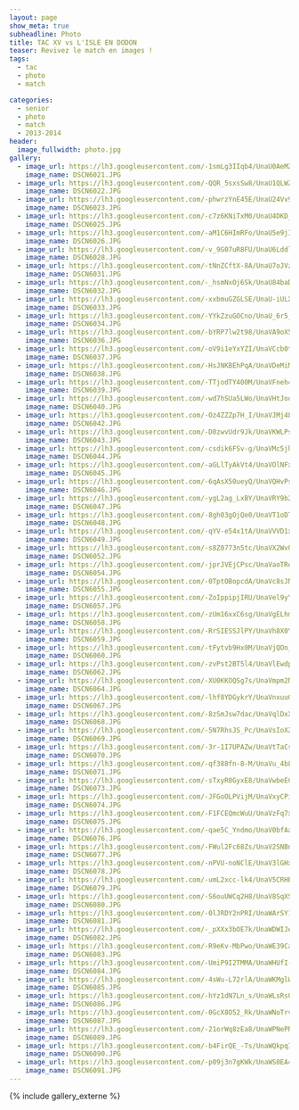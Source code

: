 ```yaml
---
layout: page
show_meta: true
subheadline: Photo
title: TAC XV vs L'ISLE EN DODON
teaser: Revivez le match en images !
tags:
  - tac
  - photo
  - match

categories:
  - senior
  - photo
  - match
  - 2013-2014
header:
  image_fullwidth: photo.jpg
gallery:
  - image_url: https://lh3.googleusercontent.com/-1smLg3IIqb4/UnaU0AeMZ9I/AAAAAAAAGWI/iSlJ1WxXoWEKEC-fVpiz53bRLXzyi87hACHM
    image_name: DSCN6021.JPG
  - image_url: https://lh3.googleusercontent.com/-QQR_5sxsSw8/UnaU1QLWZHI/AAAAAAAAGWQ/yYqgYsWaVP48lZfLiEuUEQUfdugtWWuiQCHM
    image_name: DSCN6022.JPG
  - image_url: https://lh3.googleusercontent.com/-phwrzYnE45E/UnaU24Vv9FI/AAAAAAAAGWY/HTydB1s6QzsPHfto1BloM0vETnq9u0qGwCHM
    image_name: DSCN6023.JPG
  - image_url: https://lh3.googleusercontent.com/-c7z6KNiTxM0/UnaU4DKD_ZI/AAAAAAAAGWk/T9AgZ5qr7i4-wINip64kxCDTTGGzq00dQCHM
    image_name: DSCN6025.JPG
  - image_url: https://lh3.googleusercontent.com/-aM1C6HImRFo/UnaU5e9jILI/AAAAAAAAGWo/_uhL8IUkRSQTEmqnuOMKVwvNJklM59TNwCHM
    image_name: DSCN6026.JPG
  - image_url: https://lh3.googleusercontent.com/-v_9G07uR8FU/UnaU6LddlII/AAAAAAAAGW0/MZe2yKaXGWwjHxVVwCUDPkrB9L7B5bsgQCHM
    image_name: DSCN6028.JPG
  - image_url: https://lh3.googleusercontent.com/-tNnZCftX-8A/UnaU7oJVzII/AAAAAAAAGW4/GAhq5RX6NJkYKxwCXrxczfiSzi0TfdB4gCHM
    image_name: DSCN6031.JPG
  - image_url: https://lh3.googleusercontent.com/-_hsmNxOj6Sk/UnaU84baDUI/AAAAAAAAGXA/cfJDQduEryMW5f8v2dYNaa5RQWelAhgPQCHM
    image_name: DSCN6032.JPG
  - image_url: https://lh3.googleusercontent.com/-xxbmuGZGLSE/UnaU-iULXHI/AAAAAAAAGXI/eI3-sKXpt2AiRGFKVOTCP-LI8oA7g1mOwCHM
    image_name: DSCN6033.JPG
  - image_url: https://lh3.googleusercontent.com/-YYkZzuGOCno/UnaU_6r5_tI/AAAAAAAAGXQ/vkZ-a7OTnzYhYOO9pBVmDaLCldLkajrwgCHM
    image_name: DSCN6034.JPG
  - image_url: https://lh3.googleusercontent.com/-bYRP7lw2t98/UnaVA9oX55I/AAAAAAAAGXY/2fhOoBKnpfgcbI4efQq0ZaaipGEeInVhgCHM
    image_name: DSCN6036.JPG
  - image_url: https://lh3.googleusercontent.com/-oV9i1eYxYZI/UnaVCcb0tlI/AAAAAAAAGXo/IJoWZ6yy18oLDz0IRrX6t09NTvt9TV4ggCHM
    image_name: DSCN6037.JPG
  - image_url: https://lh3.googleusercontent.com/-HsJNKBEhPqA/UnaVDeMiM2I/AAAAAAAAGXw/-0P03TCKmpIEBy46wNSTRsi4KddAcsGIgCHM
    image_name: DSCN6038.JPG
  - image_url: https://lh3.googleusercontent.com/-TTjodTY400M/UnaVFneh4xI/AAAAAAAAGX4/cEFFMzJIDi8HuV6_E9D-NrSp3I0ClafugCHM
    image_name: DSCN6039.JPG
  - image_url: https://lh3.googleusercontent.com/-wd7hSUa5LWo/UnaVHtJoozI/AAAAAAAAGYA/bZ7ajFskYHodq7Yd91qigvdxY3rcfUTvACHM
    image_name: DSCN6040.JPG
  - image_url: https://lh3.googleusercontent.com/-Oz4ZZZp7H_I/UnaVJMj4LYI/AAAAAAAAGYI/ZxIFdrJhOT8QuPpi5QKQjpxWV2W2BkPPQCHM
    image_name: DSCN6042.JPG
  - image_url: https://lh3.googleusercontent.com/-D0zwvUdr9Jk/UnaVKWLPsgI/AAAAAAAAGYQ/cmyL3agAuD87Euh6vNS5E2CY3RvsLg4OACHM
    image_name: DSCN6043.JPG
  - image_url: https://lh3.googleusercontent.com/-csdik6FSv-g/UnaVMc5jhfI/AAAAAAAAGYY/aRvsVrZISBk0o5BA5i7ddohuTAbKR-0fwCHM
    image_name: DSCN6044.JPG
  - image_url: https://lh3.googleusercontent.com/-aGLlTyAkVt4/UnaVOlNFxcI/AAAAAAAAGYg/wZj_jSYkDBogygfod20x6eyzpIqPVvX8QCHM
    image_name: DSCN6045.JPG
  - image_url: https://lh3.googleusercontent.com/-6qAsX50ueyQ/UnaVQHvPsCI/AAAAAAAAGYo/L74VTw0eOfUHH8q8fcSBsTi-6gKwQEkNQCHM
    image_name: DSCN6046.JPG
  - image_url: https://lh3.googleusercontent.com/-ygL2ag_LxBY/UnaVRY9b2TI/AAAAAAAAGYw/dBCBBrNxPzsqvB7Q5NuQxeiAOo-ex4ASgCHM
    image_name: DSCN6047.JPG
  - image_url: https://lh3.googleusercontent.com/-8gh03gOjQe0/UnaVT1oDTzI/AAAAAAAAGY4/4WWQMgigiDgYqxyy_qBTvoN-5Zh6IyC5QCHM
    image_name: DSCN6048.JPG
  - image_url: https://lh3.googleusercontent.com/-qYV-e54x1tA/UnaVVVD1xAI/AAAAAAAAGZA/mgoMX2hjpZMvIkG3I7WNQliYsWYf-OCsACHM
    image_name: DSCN6049.JPG
  - image_url: https://lh3.googleusercontent.com/-s8Z0773n5tc/UnaVX2Wv08I/AAAAAAAAGZI/jkE1xP7S9lU2ZmDwnQbI8DnavHn6Re4hgCHM
    image_name: DSCN6052.JPG
  - image_url: https://lh3.googleusercontent.com/-jprJVEjCPsc/UnaVaoTRoDI/AAAAAAAAGZQ/rdAt-Eji830idK-_Z8uaDkz_4-Y3ucGaQCHM
    image_name: DSCN6054.JPG
  - image_url: https://lh3.googleusercontent.com/-0TptOBopcdA/UnaVc8sJNtI/AAAAAAAAGZY/qRua06Px1K8Js5Z1UG2oyN9JZzE2mR8fwCHM
    image_name: DSCN6055.JPG
  - image_url: https://lh3.googleusercontent.com/-ZoIppipjIRU/UnaVel9yYpI/AAAAAAAAGZg/trFNktamffssdygZjrZRxEqIDK0CufJ7wCHM
    image_name: DSCN6057.JPG
  - image_url: https://lh3.googleusercontent.com/-zUm16xxC6sg/UnaVgELhmuI/AAAAAAAAGZo/a5S380ndAIA-IrOwBLequoq_uvSCalj5QCHM
    image_name: DSCN6058.JPG
  - image_url: https://lh3.googleusercontent.com/-RrSIESSJlPY/UnaVh8X0YAI/AAAAAAAAGZw/psgwCgPHxgkIxH6bXTsKweQDSWfvTHWawCHM
    image_name: DSCN6059.JPG
  - image_url: https://lh3.googleusercontent.com/-tFytvb9Hx0M/UnaVjQOn_kI/AAAAAAAAGZ4/cCxQVSW3QTkmUrFPvlJ0p6BHGns-zSo3QCHM
    image_name: DSCN6060.JPG
  - image_url: https://lh3.googleusercontent.com/-zvPst2BT5l4/UnaVlEwdpdI/AAAAAAAAGaA/9Lwt5XMnouYjecYod8EsLlxPswTwhTVSgCHM
    image_name: DSCN6062.JPG
  - image_url: https://lh3.googleusercontent.com/-XU0KKOQSg7s/UnaVmpm2N6I/AAAAAAAAGaI/vsyZNUS_uiIIQi5bglfuUOid9JygnLqaACHM
    image_name: DSCN6064.JPG
  - image_url: https://lh3.googleusercontent.com/-lhf8YDGykrY/UnaVnxuuGbI/AAAAAAAAGaQ/erUVGm7JaI4a8FBZpfMByhmY-G_cQQT-QCHM
    image_name: DSCN6067.JPG
  - image_url: https://lh3.googleusercontent.com/-8zSmJsw7dac/UnaVqlDxXuI/AAAAAAAAGaY/un3gJaukYJEASKm-DsR6c75z1dDBkgb3QCHM
    image_name: DSCN6068.JPG
  - image_url: https://lh3.googleusercontent.com/-5N7RhsJS_Pc/UnaVsIoXZ3I/AAAAAAAAGao/CCb-ocix_z8I5jFyGbf2XQP74Hid_GV9wCHM
    image_name: DSCN6069.JPG
  - image_url: https://lh3.googleusercontent.com/-3r-1I7UPAZw/UnaVtTaCsjI/AAAAAAAAGas/mEDLJJNUNj0UipxXohjjoaTExvY9CpqOACHM
    image_name: DSCN6070.JPG
  - image_url: https://lh3.googleusercontent.com/-qf388fn-8-M/UnaVu_4bL5I/AAAAAAAAGa0/am6MQUyniqYiDhYFcxSxc3VC6MZqyddHgCHM
    image_name: DSCN6071.JPG
  - image_url: https://lh3.googleusercontent.com/-sTxyR0GyxE8/UnaVwbeECUI/AAAAAAAAGa8/9VrQIhLoS8EH1J2fiMyxqFu3EwDsEXvjwCHM
    image_name: DSCN6073.JPG
  - image_url: https://lh3.googleusercontent.com/-JFGoOLPVijM/UnaVxyCPiXI/AAAAAAAAGbE/zLvRyMuRL3Y_1T2fg1g1MwyJrbH_8YOcACHM
    image_name: DSCN6074.JPG
  - image_url: https://lh3.googleusercontent.com/-F1FCEQmcWuU/UnaVzFq7x1I/AAAAAAAAGbM/Qhax4pSzkZ4iyA0GtvXy8uCnLlsWu8J8QCHM
    image_name: DSCN6075.JPG
  - image_url: https://lh3.googleusercontent.com/-qae5C_Yndmo/UnaV0bfAaNI/AAAAAAAAGbU/wRpH_cPop4cLcQpd1lPyen7P0GKZxtIbACHM
    image_name: DSCN6076.JPG
  - image_url: https://lh3.googleusercontent.com/-FWul2Fc68Zs/UnaV2SNBnbI/AAAAAAAAGbc/mY8708hqcUAkJ7Xnt9MUt8PpzXcuoi0fQCHM
    image_name: DSCN6077.JPG
  - image_url: https://lh3.googleusercontent.com/-nPVU-noNClE/UnaV3lGHxII/AAAAAAAAGbk/ajvEke2gEFAW3eW4LpZf7g_QJ7xSbwPGACHM
    image_name: DSCN6078.JPG
  - image_url: https://lh3.googleusercontent.com/-umL2xcc-lk4/UnaV5CRHBlI/AAAAAAAAGbs/3KXBB6r99js2U9p0Ef5h_BQGxU7nXQRHgCHM
    image_name: DSCN6079.JPG
  - image_url: https://lh3.googleusercontent.com/-S6ouUWCq2H8/UnaV8SqXSOI/AAAAAAAAGb0/5vXCM6HIuicKE5LDba6GcfE0GzvahHEUACHM
    image_name: DSCN6080.JPG
  - image_url: https://lh3.googleusercontent.com/-0lJRDY2nPRI/UnaWArSY1gI/AAAAAAAAGb8/fgpf1n6my_sHZgAzc8gfX5fRzLC4UMPiQCHM
    image_name: DSCN6081.JPG
  - image_url: https://lh3.googleusercontent.com/-_pXXx3bOE7k/UnaWDWIJe-I/AAAAAAAAGcE/Kl0nVQ0CSpUZRWbND3GAhHAvWH_1uIH2wCHM
    image_name: DSCN6082.JPG
  - image_url: https://lh3.googleusercontent.com/-R9eKv-MbPwo/UnaWE39CayI/AAAAAAAAGcM/U4B8Rf3WPPMfyBJ_njTf3V30bbJHicIDgCHM
    image_name: DSCN6083.JPG
  - image_url: https://lh3.googleusercontent.com/-UmiP9I2TMMA/UnaWHUfI-wI/AAAAAAAAGcU/-X1fIr7T3O0ZqFBhK8rXjlLjY15YXMG9QCHM
    image_name: DSCN6084.JPG
  - image_url: https://lh3.googleusercontent.com/-4sWu-L72rlA/UnaWKMglWSI/AAAAAAAAGcc/QAzaJ8ogKjcR_G3QZkG4its2tV6jxCJZwCHM
    image_name: DSCN6085.JPG
  - image_url: https://lh3.googleusercontent.com/-hYz1dN7Ln_s/UnaWLsRs0pI/AAAAAAAAGck/vGBetfb4VOg_hHW948TmIWZCPt8RM00ggCHM
    image_name: DSCN6086.JPG
  - image_url: https://lh3.googleusercontent.com/-0GcX8O52_Rk/UnaWNoTrvdI/AAAAAAAAGcs/VYxg1GaG6Lo0yxWxz5dzOVaI58eya7rDACHM
    image_name: DSCN6087.JPG
  - image_url: https://lh3.googleusercontent.com/-21orWq8zEa8/UnaWPNePRuI/AAAAAAAAGc0/hFXL4uESkP8Uxcpv-fqTNahbmN4OAHyUACHM
    image_name: DSCN6089.JPG
  - image_url: https://lh3.googleusercontent.com/-b4FirQE_-Ts/UnaWQkpqIfI/AAAAAAAAGc8/1neaQPSZ4XcxtBdqz6bNG-LYjC7-yzs-ACHM
    image_name: DSCN6090.JPG
  - image_url: https://lh3.googleusercontent.com/-p09j3n7gKWk/UnaWS0EA4II/AAAAAAAAGdE/LJpQK1-q56E8DEDFmRQo1KUrgdfmsz6cwCHM
    image_name: DSCN6091.JPG
---
```

{% include gallery_externe %}
